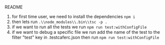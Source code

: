 README

1. for first time user, we need to install the dependencies
    `npm i`
2. then lets run
    `.\\node_modules\\.bin\\tsc -p .`
3. if we want to run all the tests we run 
    `npm run test:withConfigFile`
4. if we want to debug a specific file we run
    add the name of the test to the filter "test" key in .testcaferc.json then run
    `npm run test:withConfigFile`